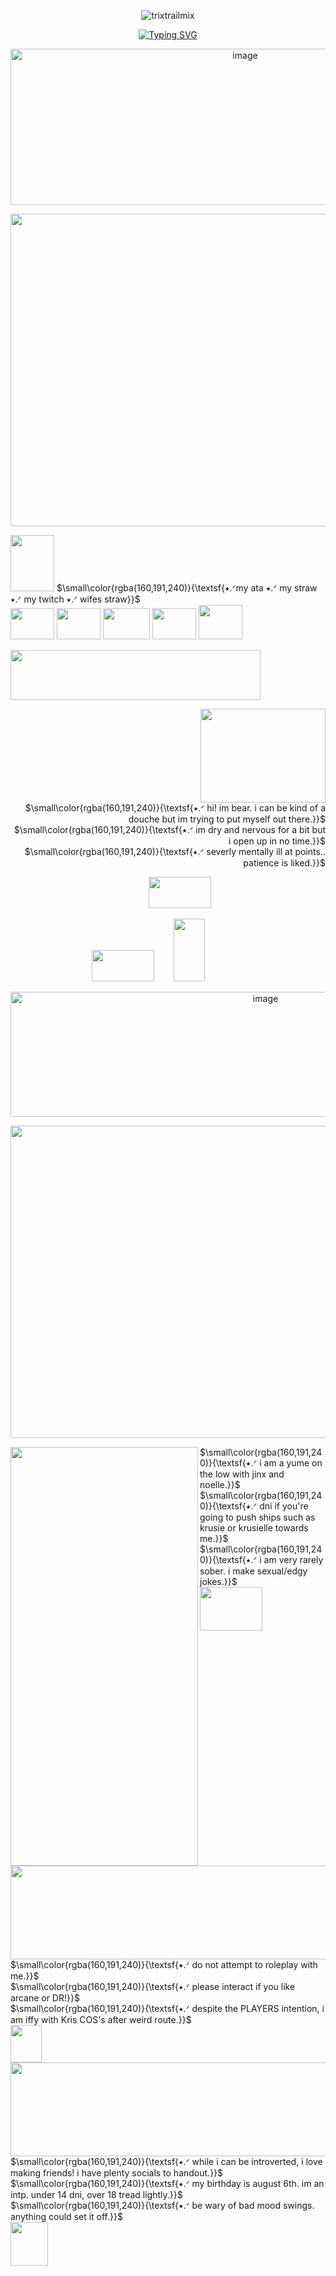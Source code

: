 
<p align="center"> <img src="https://komarev.com/ghpvc/?username=trixtrailmix&label=frozen%20souls&color=a0bff0&style=flat" alt="trixtrailmix" /> </p>
</p>

<p align="center">
<a href="https://git.io/typing-svg"><img src="https://readme-typing-svg.demolab.com?font=Libertinus+Mono&weight=500&size=15&pause=1000&color=A0BFF0&center=true&vCenter=true&width=500&lines=It's+a+dream%2C+right%3F;+I'd+grow+big+angel+wings--;and+fly+as+far+as+I+can--;+gazing+back+at+it+all...;The+skyline+shining+like+holiday+lights." alt="Typing SVG" /></a>
</p>

<p align="center">
<img width="735" height="250" alt="image" src="https://github.com/user-attachments/assets/2d4f83b7-a731-4b17-9e9e-373729acfc7b" />
</p>


<p align="center">
  <img width="800" height="500" src="https://64.media.tumblr.com/c8ddb177d023fd1776698d12f42389e3/61852014a512a949-ef/s1280x1920/5c4ac3b1776149c15b1d8cd4f994f0b2fdd301e0.pnj"><br/>
</p>


<img width="70" height="90" src="https://static.wikia.nocookie.net/deltarune/images/e/e4/Noelle_battle_attack.gif/revision/latest?cb=20211002075059"> $\small\color{rgba(160,191,240)}{\textsf{⭑.ᐟmy ata ⭑.ᐟ my straw ⭑.ᐟ my twitch ⭑.ᐟ wifes straw}}$<br/> <img width="70" height="50" src="https://64.media.tumblr.com/bd82f5bd9dcf2073b5ad71fb77f276be/2560c9d1d2d874bf-7c/s75x75_c1/093ee732da12bc3e5e35d6764ae060bfeaab5653.gifv"> 
[<img width="70" height="50" src="https://64.media.tumblr.com/dccee1fa9b973f44643534fa50b0b889/e41345b50691e398-b6/s75x75_c1/77781e61d3858d8fb046bfb934e7edb083b69f9a.gifv">](https://jinxcultist.atabook.org/?page=1)
[<img width="75" height="50" src="https://64.media.tumblr.com/35be930f60cd27b066e8b26422454d50/e41345b50691e398-c8/s75x75_c1/ef278f81d8b068067155e37a8e0e79d7d522e31f.gifv">](https://jinxcultist.straw.page)
  [<img width="70" height="50" src="https://64.media.tumblr.com/dccee1fa9b973f44643534fa50b0b889/e41345b50691e398-b6/s75x75_c1/77781e61d3858d8fb046bfb934e7edb083b69f9a.gifv">](https://www.twitch.tv/losingmarbles)
  [<img width="70" height="55" src="https://64.media.tumblr.com/8b540ea4822b8be348f94cf2a0acfde6/e41345b50691e398-9c/s75x75_c1/5d202781295535b19a4add826a604d23e6766498.gifv">](https://perishs-page.straw.page)

<img src="https://lastfm-profile-readme.vercel.app/api/losingmarbles?color=b2cbf2&textColor=353fa1&isRounded=true&displayName=true" width="400" height="80" />





<p align="right"> <img width="200" height="150" src="https://64.media.tumblr.com/2dc209372fd46ce2d97179bef00b4705/93404a6466445b0d-4c/s400x600/4da8c051cfab707025584a90b2ed168b90c6c393.gif"><br/> 
$\small\color{rgba(160,191,240)}{\textsf{⭑.ᐟ hi! im bear. i can be kind of a douche but im trying to put myself out there.}}$<br/> $\small\color{rgba(160,191,240)}{\textsf{⭑.ᐟ im dry and nervous for a bit but i open up in no time.}}$<br/> $\small\color{rgba(160,191,240)}{\textsf{⭑.ᐟ severly mentally ill at points.. patience is liked.}}$<br/>  
  </p>

<p align="left">  &nbsp;&nbsp;&nbsp;&nbsp;&nbsp;&nbsp;&nbsp;&nbsp;&nbsp;&nbsp;&nbsp;&nbsp;&nbsp;&nbsp;&nbsp;&nbsp;&nbsp;&nbsp;&nbsp;&nbsp;&nbsp;&nbsp;&nbsp;&nbsp;&nbsp;&nbsp;&nbsp;&nbsp;&nbsp;&nbsp;&nbsp;&nbsp;&nbsp;&nbsp;&nbsp;&nbsp;&nbsp;&nbsp;&nbsp;&nbsp;&nbsp;&nbsp;&nbsp;&nbsp;&nbsp;&nbsp;&nbsp;&nbsp;&nbsp;&nbsp;&nbsp;&nbsp;&nbsp;&nbsp;&nbsp;&nbsp;<img width="100" height="50" src="https://64.media.tumblr.com/ba201436f912e7254e8e40c8b3fb9d9f/e1380e216f796dfb-b1/s400x600/ce50e790c979c30665a85352f45ff00c1fc882e3.gifv">
<p align="left"> &nbsp;&nbsp;&nbsp;&nbsp;&nbsp;&nbsp;&nbsp;&nbsp;&nbsp;&nbsp;&nbsp;&nbsp;&nbsp;&nbsp;&nbsp;&nbsp;&nbsp;&nbsp;&nbsp;&nbsp;&nbsp;&nbsp;&nbsp;&nbsp;&nbsp;&nbsp;&nbsp;&nbsp;&nbsp;&nbsp;&nbsp;&nbsp; <img width="100" height="50" src="https://64.media.tumblr.com/ba201436f912e7254e8e40c8b3fb9d9f/e1380e216f796dfb-b1/s400x600/ce50e790c979c30665a85352f45ff00c1fc882e3.gifv"> &nbsp;&nbsp;&nbsp;&nbsp;&nbsp;&nbsp; <img width="50" height="100" src=https://static.wikia.nocookie.net/deltarune/images/8/88/Noelle_battle_enter.gif/revision/latest?cb=20211003000603"> </p>

<p align="center">
	<img width="800" height="200" alt="image" src="https://github.com/user-attachments/assets/69b3d8b4-aa20-423b-9b31-792bbe0dd6a4" />
</p>

<p align="center">
  <img width="800" height="500" src="https://64.media.tumblr.com/c8ddb177d023fd1776698d12f42389e3/61852014a512a949-ef/s1280x1920/5c4ac3b1776149c15b1d8cd4f994f0b2fdd301e0.pnj"><br/>
</p>


<img align="left" width=300 height=670 src="https://i.pinimg.com/736x/f1/d7/17/f1d717b841ba38fae6c6bb71ba675121.jpg"> $\small\color{rgba(160,191,240)}{\textsf{⭑.ᐟ i am a yume on the low with jinx and noelle.}}$<br/> $\small\color{rgba(160,191,240)}{\textsf{⭑.ᐟ dni if you're going to push ships such as krusie or krusielle towards me.}}$<br/> $\small\color{rgba(160,191,240)}{\textsf{⭑.ᐟ i am very rarely sober. i make sexual/edgy jokes.}}$<br/> <img width="100" height="70" src="https://static.wikia.nocookie.net/deltarune/images/6/6f/Noelle_battle_nurse.gif/revision/latest/smart/width/386/height/259?cb=20211003000644"><br/> <img width="600" height="150" src="https://64.media.tumblr.com/7a62be9841e12a0c6acf938273eafafd/61852014a512a949-97/s1280x1920/b62749db8ed28d3a349c2a3ec47a500a381356f5.pnj"><br/> $\small\color{rgba(160,191,240)}{\textsf{⭑.ᐟ do not attempt to roleplay with me.}}$<br/> $\small\color{rgba(160,191,240)}{\textsf{⭑.ᐟ please interact if you like arcane or DR!}}$<br/> $\small\color{rgba(160,191,240)}{\textsf{⭑.ᐟ despite the PLAYERS intention, i am iffy with Kris COS's after weird route.}}$<br/> <img width="50" height="60" src="https://static.wikia.nocookie.net/deltarune/images/4/43/Noelle_overworld_Berdly_shake.gif/revision/latest?cb=20211002192711"><br/> <img width="600" height="150" src="https://64.media.tumblr.com/7a62be9841e12a0c6acf938273eafafd/61852014a512a949-97/s1280x1920/b62749db8ed28d3a349c2a3ec47a500a381356f5.pnj"><br/> $\small\color{rgba(160,191,240)}{\textsf{⭑.ᐟ while i can be introverted, i love making friends! i have plenty socials to handout.}}$<br/> $\small\color{rgba(160,191,240)}{\textsf{⭑.ᐟ my birthday is august 6th. im an intp. under 14 dni, over 18 tread lightly.}}$<br/> $\small\color{rgba(160,191,240)}{\textsf{⭑.ᐟ be wary of bad mood swings. anything could set it off.}}$<br/> <img width="60" height="70" src="https://static.wikia.nocookie.net/deltarune/images/a/a1/Noelle_battle_act.gif/revision/latest?cb=20211002074957"><br/>
<br/>
<br/>
<br/>






